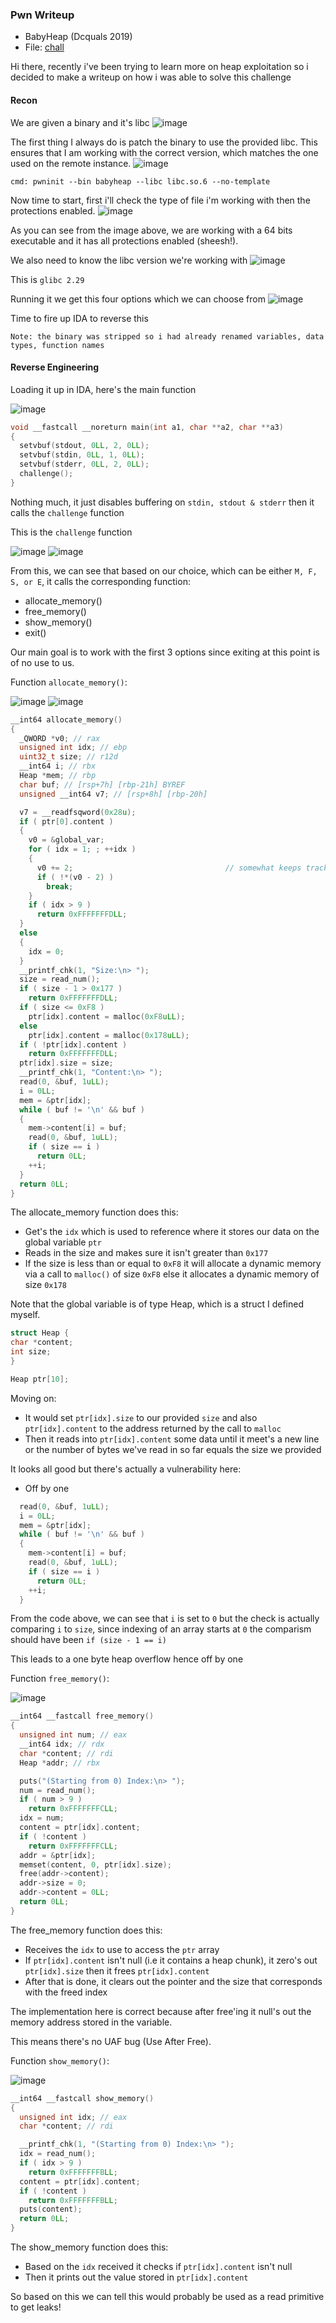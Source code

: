 <h3> Pwn Writeup </h3>

- BabyHeap (Dcquals 2019)
- File: [chall](https://github.com/guyinatuxedo/nightmare/tree/master/modules/29-tcache/dcquals19_babyheap)

Hi there, recently i've been trying to learn more on heap exploitation so i decided to make a writeup on how i was able to solve this challenge

#### Recon

We are given a binary and it's libc
![image](https://github.com/user-attachments/assets/57f89f86-3dca-4480-aa0f-3d5944d3624e)

The first thing I always do is patch the binary to use the provided libc. This ensures that I am working with the correct version, which matches the one used on the remote instance.
![image](https://github.com/user-attachments/assets/8928dfa7-3b12-4f11-94ec-22d2c7a198d7)

```
cmd: pwninit --bin babyheap --libc libc.so.6 --no-template
```

Now time to start, first i'll check the type of file i'm working with then the protections enabled.
![image](https://github.com/user-attachments/assets/f6c615a4-5c93-4d5f-ba55-6d788f790af1)

As you can see from the image above, we are working with a 64 bits executable and it has all protections enabled (sheesh!).

We also need to know the libc version we're working with
![image](https://github.com/user-attachments/assets/69602119-9485-4907-8451-5383c8733a1d)

This is `glibc 2.29` 

Running it we get this four options which we can choose from
![image](https://github.com/user-attachments/assets/928c903a-a01f-4b3d-8154-bba8c28d7d5d)

Time to fire up IDA to reverse this

```
Note: the binary was stripped so i had already renamed variables, data types, function names
```

#### Reverse Engineering

Loading it up in IDA, here's the main function

![image](https://github.com/user-attachments/assets/2b17f6c9-1ca5-4160-911e-d0d810f777d5)

```c
void __fastcall __noreturn main(int a1, char **a2, char **a3)
{
  setvbuf(stdout, 0LL, 2, 0LL);
  setvbuf(stdin, 0LL, 1, 0LL);
  setvbuf(stderr, 0LL, 2, 0LL);
  challenge();
}
```

Nothing much, it just disables buffering on `stdin, stdout & stderr` then it calls the `challenge` function

This is the `challenge` function

![image](https://github.com/user-attachments/assets/c5016285-9877-49a0-b194-083fd2e55443)
![image](https://github.com/user-attachments/assets/8f0160e2-8cf8-4212-981f-a64a60e0a19d)

From this, we can see that based on our choice, which can be either `M, F, S, or E`, it calls the corresponding function:
- allocate_memory()
- free_memory()
- show_memory()
- exit()

Our main goal is to work with the first 3 options since exiting at this point is of no use to us.

Function `allocate_memory()`:

![image](https://github.com/user-attachments/assets/10b3ff4e-f584-4f1f-8ad7-8c94e8c0892d)
![image](https://github.com/user-attachments/assets/531fcf52-53ac-477c-890f-703abce675f4)

```c
__int64 allocate_memory()
{
  _QWORD *v0; // rax
  unsigned int idx; // ebp
  uint32_t size; // r12d
  __int64 i; // rbx
  Heap *mem; // rbp
  char buf; // [rsp+7h] [rbp-21h] BYREF
  unsigned __int64 v7; // [rsp+8h] [rbp-20h]

  v7 = __readfsqword(0x28u);
  if ( ptr[0].content )
  {
    v0 = &global_var;
    for ( idx = 1; ; ++idx )
    {
      v0 += 2;                                  // somewhat keeps track of the idx to use!
      if ( !*(v0 - 2) )
        break;
    }
    if ( idx > 9 )
      return 0xFFFFFFFDLL;
  }
  else
  {
    idx = 0;
  }
  __printf_chk(1, "Size:\n> ");
  size = read_num();
  if ( size - 1 > 0x177 )
    return 0xFFFFFFFDLL;
  if ( size <= 0xF8 )
    ptr[idx].content = malloc(0xF8uLL);
  else
    ptr[idx].content = malloc(0x178uLL);
  if ( !ptr[idx].content )
    return 0xFFFFFFFDLL;
  ptr[idx].size = size;
  __printf_chk(1, "Content:\n> ");
  read(0, &buf, 1uLL);
  i = 0LL;
  mem = &ptr[idx];
  while ( buf != '\n' && buf )
  {
    mem->content[i] = buf;
    read(0, &buf, 1uLL);
    if ( size == i )
      return 0LL;
    ++i;
  }
  return 0LL;
}
```

The allocate_memory function does this:
- Get's the `idx` which is used to reference where it stores our data on the global variable `ptr`
- Reads in the size and makes sure it isn't greater than `0x177`
- If the size is less than or equal to `0xF8` it will allocate a dynamic memory via a call to `malloc()` of size `0xF8` else it allocates a dynamic memory of size `0x178`

Note that the global variable is of type Heap, which is a struct I defined myself.

```c
struct Heap {
char *content;
int size;
}

Heap ptr[10];
```

Moving on:
- It would set `ptr[idx].size` to our provided `size` and also `ptr[idx].content` to the address returned by the call to `malloc`
- Then it reads into `ptr[idx].content` some data until it meet's a new line or the number of bytes we've read in so far equals the size we provided

It looks all good but there's actually a vulnerability here:
- Off by one

```c
  read(0, &buf, 1uLL);
  i = 0LL;
  mem = &ptr[idx];
  while ( buf != '\n' && buf )
  {
    mem->content[i] = buf;
    read(0, &buf, 1uLL);
    if ( size == i )
      return 0LL;
    ++i;
  }
```

From the code above, we can see that `i` is set to `0` but the check is actually comparing `i` to `size`, since indexing of an array starts at `0` the comparism should have been `if (size - 1 == i)`

This leads to a one byte heap overflow hence off by one

Function `free_memory()`:

![image](https://github.com/user-attachments/assets/9ff2b232-b349-4d7f-a91f-a0557bd1d01f)

```c
__int64 __fastcall free_memory()
{
  unsigned int num; // eax
  __int64 idx; // rdx
  char *content; // rdi
  Heap *addr; // rbx

  puts("(Starting from 0) Index:\n> ");
  num = read_num();
  if ( num > 9 )
    return 0xFFFFFFFCLL;
  idx = num;
  content = ptr[idx].content;
  if ( !content )
    return 0xFFFFFFFCLL;
  addr = &ptr[idx];
  memset(content, 0, ptr[idx].size);
  free(addr->content);
  addr->size = 0;
  addr->content = 0LL;
  return 0LL;
}
```

The free_memory function does this:
- Receives the `idx` to use to access the `ptr` array
- If `ptr[idx].content` isn't null (i.e it contains a heap chunk), it zero's out `ptr[idx].size` then it frees `ptr[idx].content`
- After that is done, it clears out the pointer and the size that corresponds with the freed index

The implementation here is correct because after free'ing it null's out the memory address stored in the variable.

This means there's no UAF bug (Use After Free).

Function `show_memory()`:

![image](https://github.com/user-attachments/assets/d0f33bc2-a5a5-451a-a690-76292cab87ce)

```c
__int64 __fastcall show_memory()
{
  unsigned int idx; // eax
  char *content; // rdi

  __printf_chk(1, "(Starting from 0) Index:\n> ");
  idx = read_num();
  if ( idx > 9 )
    return 0xFFFFFFFBLL;
  content = ptr[idx].content;
  if ( !content )
    return 0xFFFFFFFBLL;
  puts(content);
  return 0LL;
}
```

The show_memory function does this:
- Based on the `idx` received it checks if `ptr[idx].content` isn't null
- Then it prints out the value stored in `ptr[idx].content`

So based on this we can tell this would probably be used as a read primitive to get leaks!
























